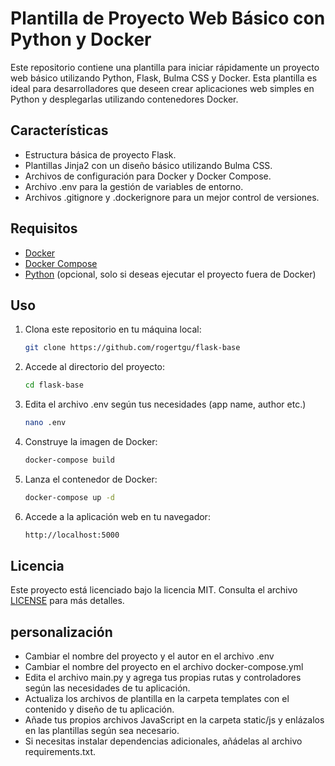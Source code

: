 # Plantilla de Proyecto Web Básico con Python y Docker

Este repositorio contiene una plantilla para iniciar rápidamente un proyecto web básico utilizando Python, Flask, Bulma CSS y Docker. Esta plantilla es ideal para desarrolladores que deseen crear aplicaciones web simples en Python y desplegarlas utilizando contenedores Docker.

## Características

- Estructura básica de proyecto Flask.
- Plantillas Jinja2 con un diseño básico utilizando Bulma CSS.
- Archivos de configuración para Docker y Docker Compose.
- Archivo .env para la gestión de variables de entorno.
- Archivos .gitignore y .dockerignore para un mejor control de versiones.

## Requisitos

- [Docker](https://www.docker.com/get-started)
- [Docker Compose](https://docs.docker.com/compose/install/)
- [Python](https://www.python.org/downloads/) (opcional, solo si deseas ejecutar el proyecto fuera de Docker)

## Uso

1. Clona este repositorio en tu máquina local:
    
    ```bash
    git clone https://github.com/rogertgu/flask-base
    ```

2. Accede al directorio del proyecto:

    ```bash
    cd flask-base
    ```

3. Edita el archivo .env según tus necesidades (app name, author etc.)
    ```bash
    nano .env
    ```

4. Construye la imagen de Docker:

    ```bash
    docker-compose build
    ```

5. Lanza el contenedor de Docker:

    ```bash
    docker-compose up -d
    ```

6. Accede a la aplicación web en tu navegador:

    ```bash
    http://localhost:5000
    ```

## Licencia

Este proyecto está licenciado bajo la licencia MIT. Consulta el archivo [LICENSE](LICENSE) para más detalles.

## personalización

- Cambiar el nombre del proyecto y el autor en el archivo .env
- Cambiar el nombre del proyecto en el archivo docker-compose.yml
- Edita el archivo main.py y agrega tus propias rutas y controladores según las necesidades de tu aplicación.
- Actualiza los archivos de plantilla en la carpeta templates con el contenido y diseño de tu aplicación.
- Añade tus propios archivos JavaScript en la carpeta static/js y enlázalos en las plantillas según sea necesario.
- Si necesitas instalar dependencias adicionales, añádelas al archivo requirements.txt.
